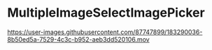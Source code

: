 # MultipleImageSelectImagePicker

https://user-images.githubusercontent.com/87747899/183290036-8b50ed5a-7529-4c3c-b952-aeb3dd520106.mov

